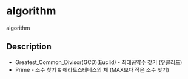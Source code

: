 # algorithm
algorithm

## Description
- Greatest_Common_Divisor(GCD)(Euclid) - 최대공약수 찾기 (유클리드)
- Prime - 소수 찾기 & 에라토스테네스의 체 (MAX보다 작은 소수 찾기)